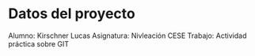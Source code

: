 # Datos del proyecto

Alumno: Kirschner Lucas
Asignatura: Nivleación CESE
Trabajo: Actividad práctica sobre GIT
